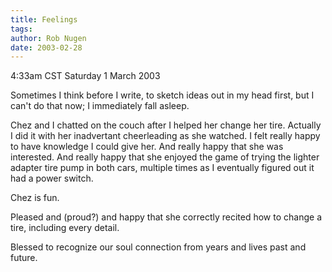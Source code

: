 ```yaml
---
title: Feelings
tags: 
author: Rob Nugen
date: 2003-02-28
---
```


<p class=date>4:33am CST Saturday 1 March 2003</p>

<p>Sometimes I think before I write, to sketch ideas out in my head
first, but I can't do that now; I immediately fall asleep.</p>

<p>Chez and I chatted on the couch after I helped her change her tire.
Actually I did it with her inadvertant cheerleading as she watched.  I
felt really happy to have knowledge I could give her.  And really
happy that she was interested.  And really happy that she enjoyed the
game of trying the lighter adapter tire pump in both cars, multiple
times as I eventually figured out it had a power switch.</p>

<p>Chez is fun.</p>

<p>Pleased and (proud?) and happy that she correctly recited how to
change a tire, including every detail.</p>

<p>Blessed to recognize our soul connection from years and lives past
and future.</p>

